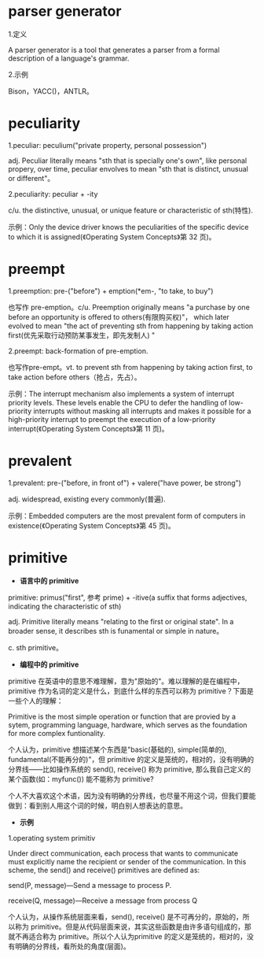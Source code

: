 # parser generator

1.定义

A parser generator is a tool that generates a parser from a formal description of a language's grammar. 

2.示例

Bison，YACC()，ANTLR。

# peculiarity

1.peculiar: peculium("private property, personal possession")

adj. Peculiar literally means "sth that is specially one's own", like personal propery, over time, peculiar envolves to mean "sth that is distinct, unusual or different"。

2.peculiarity: peculiar + -ity

c/u. the distinctive, unusual, or unique feature or characteristic of sth(特性).

示例：Only the device driver knows the peculiarities of the specific device to which it is assigned(《Operating System Concepts》第 32 页)。

# preempt

1.preemption: pre-("before") + emption(*em-, "to take, to buy")

也写作 pre-emption。c/u. Preemption originally means "a purchase by one before an opportunity is offered to others(有限购买权)"， which later evolved to mean "the act of preventing sth from happening by taking action first(优先采取行动预防某事发生，即先发制人) "

2.preempt: back-formation of pre-emption.

也写作pre-empt。vt. to prevent sth from happening by taking action first, to take action before others（抢占，先占）。

示例：The interrupt mechanism also implements a system of interrupt priority levels. These levels enable the CPU to defer the handling of low-priority interrupts without masking all interrupts and makes it possible for a high-priority interrupt to preempt the execution of a low-priority interrupt(《Operating System Concepts》第 11 页)。

# prevalent

1.prevalent: pre-("before, in front of") + valere("have power, be strong")

adj. widespread, existing every commonly(普遍).

示例：Embedded computers are the most prevalent form of computers in existence(《Operating System Concepts》第 45 页)。

# primitive

- **语言中的 primitive** 

primitive: primus("first", 参考 prime) + -itive(a suffix that forms adjectives, indicating the characteristic of sth)

adj. Primitive  literally means "relating to the first or original state". In a broader sense, it describes sth is funamental or simple in nature。

c. sth primitive。

- **编程中的 primitive**

primitive 在英语中的意思不难理解，意为"原始的"。难以理解的是在编程中，primitive 作为名词的定义是什么，到底什么样的东西可以称为 primitive？下面是一些个人的理解：

Primitive is the most simple operation or function that are provied by a sytem, programming language, hardware, which serves as the foundation for more complex funtionality.

个人认为，primitive 想描述某个东西是"basic(基础的), simple(简单的), fundamental(不能再分的)"，但 primitive 的定义是笼统的，相对的，没有明确的分界线——比如操作系统的 send(), receive() 称为 primitive, 那么我自己定义的某个函数(如：myfunc()) 能不能称为 primitive?

个人不大喜欢这个术语，因为没有明确的分界线，也尽量不用这个词，但我们要能做到：看到别人用这个词的时候，明白别人想表达的意思。

- **示例**

1.operating system primitiv

Under direct communication, each process that wants to communicate must explicitly name the recipient or sender of the communication. In this scheme, the send() and receive() primitives are defined as: 

send(P, message)—Send a message to process P. 

receive(Q, message)—Receive a message from process Q

个人认为，从操作系统层面来看，send(), receive() 是不可再分的，原始的，所以称为 primitive。但是从代码层面来说，其实这些函数是由许多语句组成的，那就不再适合称为 primitive。所以个人认为primitive 的定义是笼统的，相对的，没有明确的分界线，看所处的角度(层面)。